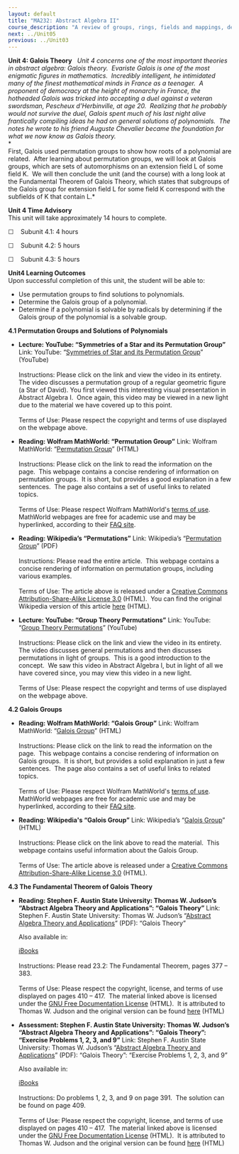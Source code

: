 ```yaml
---
layout: default
title: "MA232: Abstract Algebra II"
course_description: "A review of groups, rings, fields and mappings, developing into an examination of ring factorization, lattices, vector spaces as well as more advanced topics and theorems."
next: ../Unit05
previous: ../Unit03
---
```

**Unit 4: Galois Theory** <span id="4"></span> 
*Unit 4 concerns one of the most important theories in abstract algebra:
Galois theory.  Evariste Galois is one of the most enigmatic figures in
mathematics.  Incredibly intelligent, he intimidated many of the finest
mathematical minds in France as a teenager.  A proponent of democracy at
the height of monarchy in France, the hotheaded Galois was tricked into
accepting a duel against a veteran swordsman, Pescheux d’Herbinville, at
age 20.  Realizing that he probably would not survive the duel, Galois
spent much of his last night alive frantically compiling ideas he had on
general solutions of polynomials.  The notes he wrote to his friend
Auguste Chevalier became the foundation for what we now know as Galois
theory.*  
 *             
 First, Galois used permutation groups to show how roots of a polynomial
are related.  After learning about permutation groups, we will look at
Galois groups, which are sets of automorphisms on an extension field L
of some field K.  We will then conclude the unit (and the course) with a
long look at the Fundamental Theorem of Galois Theory, which states that
subgroups of the Galois group for extension field L for some field K
correspond with the subfields of K that contain L.*

**Unit 4 Time Advisory**  
This unit will take approximately 14 hours to complete.   
  
 ☐    Subunit 4.1: 4 hours  
  
 ☐    Subunit 4.2: 5 hours  
  
 ☐    Subunit 4.3: 5 hours

**Unit4 Learning Outcomes**  
Upon successful completion of this unit, the student will be able to:  
  
-   Use permutation groups to find solutions to polynomials.
-   Determine the Galois group of a polynomial.
-   Determine if a polynomial is solvable by radicals by determining if
    the Galois group of the polynomial is a solvable group.

**4.1 Permutation Groups and Solutions of Polynomials** <span
id="4.1"></span> 
-   **Lecture: YouTube: “Symmetries of a Star and its Permutation
    Group”**
    Link: YouTube: “[Symmetries of Star and its Permutation
    Group](http://www.youtube.com/watch?v=IraAiJzO9Yw)” (YouTube)  
        
     Instructions: Please click on the link and view the video in its
    entirety.  The video discusses a permutation group of a regular
    geometric figure (a Star of David). You first viewed this
    interesting visual presentation in Abstract Algebra I.  Once again,
    this video may be viewed in a new light due to the material we have
    covered up to this point.  
        
     Terms of Use: Please respect the copyright and terms of use
    displayed on the webpage above.

-   **Reading: Wolfram MathWorld: “Permutation Group”**
    Link: Wolfram MathWorld: “[Permutation
    Group](http://mathworld.wolfram.com/PermutationGroup.html)” (HTML)  
        
     Instructions: Please click on the link to read the information on
    the page.  This webpage contains a concise rendering of information
    on permutation groups.  It is short, but provides a good explanation
    in a few sentences.  The page also contains a set of useful links to
    related topics.  
        
     Terms of Use: Please respect Wolfram MathWorld's [terms of
    use](http://mathworld.wolfram.com/about/terms.html).  MathWorld
    webpages are free for academic use and may be hyperlinked, according
    to their [FAQ
    site](http://mathworld.wolfram.com/about/faq.html#linking).

-   **Reading: Wikipedia’s “Permutations”**
    Link: Wikipedia’s “[Permutation
    Group](https://resources.saylor.org/archived/wp-content/uploads/2011/05/Permutation-group.pdf)”
    (PDF)  
        
     Instructions: Please read the entire article.  This webpage
    contains a concise rendering of information on permutation groups,
    including various examples.   
        
     Terms of Use: The article above is released under a [Creative
    Commons Attribution-Share-Alike License
    3.0](http://creativecommons.org/licenses/by-sa/3.0/) (HTML).  You
    can find the original Wikipedia version of this article
    [here](http://en.wikipedia.org/wiki/Permutation_group) (HTML).

-   **Lecture: YouTube: “Group Theory Permutations”**
    Link: YouTube:  “[Group Theory
    Permutations](http://www.youtube.com/watch?v=8zGsWPvGh9o&feature=related)”
    (YouTube)  
        
     Instructions: Please click on the link and view the video in its
    entirety.  The video discusses general permutations and then
    discusses permutations in light of groups.  This is a good
    introduction to the concept.  We saw this video in Abstract Algebra
    I, but in light of all we have covered since, you may view this
    video in a new light.  
        
     Terms of Use: Please respect the copyright and terms of use
    displayed on the webpage above.

**4.2 Galois Groups** <span id="4.2"></span> 
-   **Reading: Wolfram MathWorld: “Galois Group”**
    Link: Wolfram MathWorld: “[Galois
    Group](http://mathworld.wolfram.com/GaloisGroup.html)” (HTML)  
        
     Instructions: Please click on the link to read the information on
    the page.  This webpage contains a concise rendering of information
    on Galois groups.  It is short, but provides a solid explanation in
    just a few sentences.  The page also contains a set of useful links
    to related topics.  
        
     Terms of Use: Please respect Wolfram MathWorld's [terms of
    use](http://mathworld.wolfram.com/about/terms.html).  MathWorld
    webpages are free for academic use and may be hyperlinked, according
    to their [FAQ
    site](http://mathworld.wolfram.com/about/faq.html#linking).

-   **Reading: Wikipedia's “Galois Group”**
    Link: Wikipedia’s “[Galois
    Group](http://en.wikipedia.org/wiki/Galois_group)” (HTML)  
        
     Instructions: Please click on the link above to read the material. 
    This webpage contains useful information about the Galois Group.  
        
     Terms of Use: The article above is released under a [Creative
    Commons Attribution-Share-Alike License
    3.0](http://creativecommons.org/licenses/by-sa/3.0/) (HTML).

**4.3 The Fundamental Theorem of Galois Theory** <span id="4.3"></span> 
-   **Reading: Stephen F. Austin State University: Thomas W. Judson’s
    “Abstract Algebra Theory and Applications”: “Galois Theory”**
    Link: Stephen F. Austin State University: Thomas W. Judson’s
    “[Abstract Algebra Theory and
    Applications](https://resources.saylor.org/archived/wp-content/uploads/2011/09/MA232-AbstractAlgebraText.pdf)”
    (PDF): “Galois Theory”  
      
     Also available in:  

    [iBooks](https://resources.saylor.org/archived/wp-content/uploads/2011/09/Abstract-Algebra_-Theory-and-Applicatio-Thomas-W.-Judson.epub)  
        
     Instructions: Please read 23.2: The Fundamental Theorem, pages 377
    – 383.  
        
     Terms of Use: Please respect the copyright, license, and terms of
    use displayed on pages 410 – 417.  The material linked above is
    licensed under the [GNU Free Documentation
    License](http://www.gnu.org/licenses/fdl.html) (HTML).  It is
    attributed to Thomas W. Judson and the original version can be
    found [here](http://abstract.ups.edu/download.html) (HTML)

-   **Assessment: Stephen F. Austin State University: Thomas W. Judson’s
    “Abstract Algebra Theory and Applications”: “Galois Theory”:
    “Exercise Problems 1, 2, 3, and 9”**
    Link: Stephen F. Austin State University: Thomas W. Judson’s
    “[Abstract Algebra Theory and
    Applications](https://resources.saylor.org/archived/wp-content/uploads/2011/09/MA232-AbstractAlgebraText.pdf)”
    (PDF): “Galois Theory”: “Exercise Problems 1, 2, 3, and 9”  
      
     Also available in:  

    [iBooks](https://resources.saylor.org/archived/wp-content/uploads/2011/09/Abstract-Algebra_-Theory-and-Applicatio-Thomas-W.-Judson.epub)  
        
     Instructions: Do problems 1, 2, 3, and 9 on page 391.  The solution
    can be found on page 409.  
        
     Terms of Use: Please respect the copyright, license, and terms of
    use displayed on pages 410 – 417.  The material linked above is
    licensed under the [GNU Free Documentation
    License](http://www.gnu.org/licenses/fdl.html) (HTML).  It is
    attributed to Thomas W. Judson and the original version can be
    found [here](http://abstract.ups.edu/download.html) (HTML)


